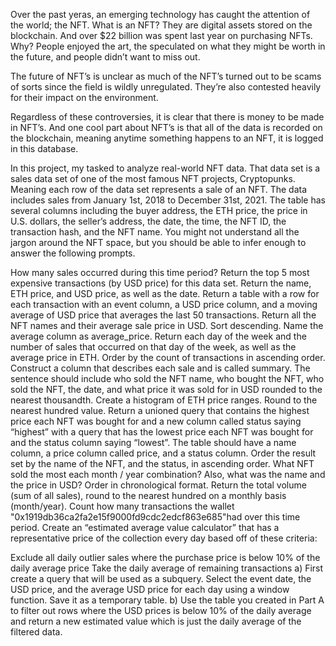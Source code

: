 Over the past yeras, an emerging technology has caught the attention of the world; the NFT. What is an NFT? They are digital assets stored on the blockchain. And over $22 billion was spent last year on purchasing NFTs. Why? People enjoyed the art, the speculated on what they might be worth in the future, and people didn’t want to miss out.

The future of NFT’s is unclear as much of the NFT’s turned out to be scams of sorts since the field is wildly unregulated. They’re also contested heavily for their impact on the environment.

Regardless of these controversies, it is clear that there is money to be made in NFT’s. And one cool part about NFT’s is that all of the data is recorded on the blockchain, meaning anytime something happens to an NFT, it is logged in this database.

In this project, my tasked to analyze real-world NFT data. That data set is a sales data set of one of the most famous NFT projects, Cryptopunks. Meaning each row of the data set represents a sale of an NFT. The data includes sales from January 1st, 2018 to December 31st, 2021. The table has several columns including the buyer address, the ETH price, the price in U.S. dollars, the seller’s address, the date, the time, the NFT ID, the transaction hash, and the NFT name. You might not understand all the jargon around the NFT space, but you should be able to infer enough to answer the following prompts.

How many sales occurred during this time period? 
Return the top 5 most expensive transactions (by USD price) for this data set. Return the name, ETH price, and USD price, as well as the date. 
Return a table with a row for each transaction with an event column, a USD price column, and a moving average of USD price that averages the last 50 transactions. 
Return all the NFT names and their average sale price in USD. Sort descending. Name the average column as average_price. 
Return each day of the week and the number of sales that occurred on that day of the week, as well as the average price in ETH. Order by the count of transactions in ascending order. 
Construct a column that describes each sale and is called summary. The sentence should include who sold the NFT name, who bought the NFT, who sold the NFT, the date, and what price it was sold for in USD rounded to the nearest thousandth. 
Create a histogram of ETH price ranges. Round to the nearest hundred value. 
Return a unioned query that contains the highest price each NFT was bought for and a new column called status saying “highest” with a query that has the lowest price each NFT was bought for and the status column saying “lowest”. The table should have a name column, a price column called price, and a status column. Order the result set by the name of the NFT, and the status, in ascending order. 
What NFT sold the most each month / year combination? Also, what was the name and the price in USD? Order in chronological format. 
Return the total volume (sum of all sales), round to the nearest hundred on a monthly basis (month/year). 
Count how many transactions the wallet "0x1919db36ca2fa2e15f9000fd9cdc2edcf863e685"had over this time period. 
Create an “estimated average value calculator” that has a representative price of the collection every day based off of these criteria:

Exclude all daily outlier sales where the purchase price is below 10% of the daily average price
Take the daily average of remaining transactions
a) First create a query that will be used as a subquery. Select the event date, the USD price, and the average USD price for each day using a window function. Save it as a temporary table.
b) Use the table you created in Part A to filter out rows where the USD prices is below 10% of the daily average and return a new estimated value which is just the daily average of the filtered data.

